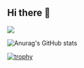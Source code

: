 ## Hi there 👋
![](https://komarev.com/ghpvc/?username=santosbogo&style=for-the-badge)

![Anurag's GitHub stats](https://github-readme-stats.vercel.app/api?username=santosbogo&show_icons=true&theme=radical)

[![trophy](https://github-profile-trophy.vercel.app/?username=santosbogo&theme=juicyfresh&no-frame=true&row=1&&margin-w=20&no-bg=true)](https://github-profile-trophy.vercel.app/?username=santosbogo&theme=juicyfresh&no-frame=true&row=1&&margin-w=20&no-bg=true)

<!--
**santosbogo/santosbogo** is a ✨ _special_ ✨ repository because its `README.md` (this file) appears on your GitHub profile.

Here are some ideas to get you started:

- 🔭 I’m currently working on ...
- 🌱 I’m currently learning ...
- 👯 I’m looking to collaborate on ...
- 🤔 I’m looking for help with ...
- 💬 Ask me about ...
- 📫 How to reach me: ...
- 😄 Pronouns: ...
- ⚡ Fun fact: ...
-->
